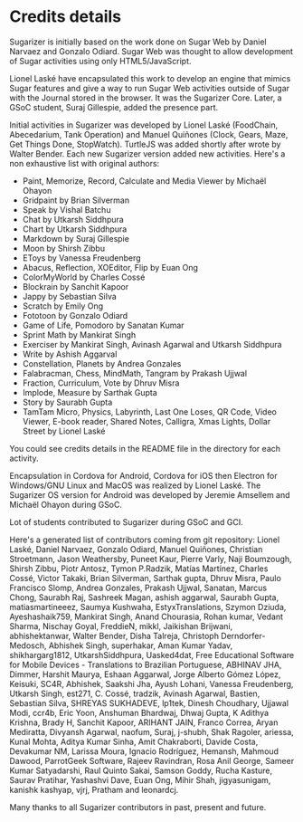
# Credits details

Sugarizer is initially based on the work done on Sugar Web by Daniel Narvaez and Gonzalo Odiard. Sugar Web was thought to allow development of Sugar activities using only HTML5/JavaScript.

Lionel Laské have encapsulated this work to develop an engine that mimics Sugar features and give a way to run Sugar Web activities outside of Sugar with the Journal stored in the browser. It was the Sugarizer Core. Later, a GSoC student, Suraj Gillespie, added the presence part.

Initial activities in Sugarizer was developed by Lionel Laské (FoodChain, Abecedarium, Tank Operation) and Manuel Quiñones (Clock, Gears, Maze, Get Things Done, StopWatch). TurtleJS was added shortly after wrote by Walter Bender. Each new Sugarizer version added new activities. Here's a non exhaustive list with original authors:

* Paint, Memorize, Record, Calculate and Media Viewer by Michaël Ohayon
* Gridpaint by Brian Silverman
* Speak by Vishal Batchu
* Chat by Utkarsh Siddhpura
* Chart by Utkarsh Siddhpura 
* Markdown by Suraj Gillespie
* Moon by Shirsh Zibbu
* EToys by Vanessa Freudenberg
* Abacus, Reflection, XOEditor, Flip by Euan Ong  
* ColorMyWorld by Charles Cossé
* Blockrain by Sanchit Kapoor
* Jappy by Sebastian Silva
* Scratch by Emily Ong
* Fototoon by Gonzalo Odiard
* Game of Life, Pomodoro by Sanatan Kumar
* Sprint Math by Mankirat Singh
* Exerciser by Mankirat Singh, Avinash Agarwal and Utkarsh Siddhpura
* Write by Ashish Aggarval
* Constellation, Planets by Andrea Gonzales
* Falabracman, Chess, MindMath, Tangram by Prakash Ujjwal
* Fraction, Curriculum, Vote by Dhruv Misra
* Implode, Measure by Sarthak Gupta
* Story by Saurabh Gupta
* TamTam Micro, Physics, Labyrinth, Last One Loses, QR Code, Video Viewer, E-book reader, Shared Notes, Calligra, Xmas Lights, Dollar Street by Lionel Laské

You could see credits details in the README file in the directory for each activity.

Encapsulation in Cordova for Android, Cordova for iOS then Electron for Windows/GNU Linux and MacOS was realized by Lionel Laské.
The Sugarizer OS version for Android was developed by Jeremie Amsellem and Michaël Ohayon during GSoC.

Lot of students contributed to Sugarizer during GSoC and GCI.

Here's a generated list of contributors coming from git repository: Lionel Laské, Daniel Narvaez, Gonzalo Odiard, Manuel Quiñones, Christian Stroetmann, Jason Weathersby, Puneet Kaur, Pierre Varly, Naji Boumzough, Shirsh Zibbu, Piotr Antosz, Tymon P.Radzik, Matías Martínez, Charles Cossé, Victor Takaki, Brian Silverman, Sarthak gupta, Dhruv Misra, Paulo Francisco Slomp, Andrea Gonzales, Prakash Ujjwal, Sanatan, Marcus Chong, Saurabh Raj, Sashreek Magan, ashish aggarwal, Saurabh Gupta, matiasmartineeez, Saumya Kushwaha, EstyxTranslations, Szymon Dziuda, Ayeshashaik759, Mankirat Singh, Anand Chourasia, Rohan kumar, Vedant Sharma, Nischay Goyal, FreddieN, mikkl, Jaikishan Brijwani, abhishektanwar, Walter Bender, Disha Talreja, Christoph Derndorfer-Medosch, Abhishek Singh, superhakar, Aman Kumar Yadav, shikhargarg1812, UtkarshSiddhpura, Uasked4dat, Free Educational Software for Mobile Devices - Translations to Brazilian Portuguese, ABHINAV JHA, Dimmer, Harshit Maurya, Eshaan Aggarwal, Jorge Alberto Gómez López, Keisuki, SC4R, Abhishek, Saakshi Jha, Ayush Lohani, Vanessa Freudenberg, Utkarsh Singh, est271, C. Cossé, tradzik, Avinash Agarwal, Bastien, Sebastian Silva, SHREYAS SUKHADEVE, lp1tek, Dinesh Choudhary, Ujjawal Modi, ccr4b, Eric Yoon, Anshuman Bhardwaj, Dhwaj Gupta, K Adithya Krishna, Brady H, Sanchit Kapoor, ARIHANT JAIN, Franco Correa, Aryan Mediratta, Divyansh Agarwal, naofum, Suraj, j-shubh, Shak Ragoler, ariessa, Kunal Mohta, Aditya Kumar Sinha, Amit Chakraborti, Davide Costa, Devakumar NM, Larissa Moura, Ignacio Rodríguez, Hemansh, Mahmoud Dawood, ParrotGeek Software, Rajeev Ravindran, Rosa Anil George, Sameer Kumar Satyadarshi, Raul Quinto Sakai, Samson Goddy, Rucha Kasture, Saurav Pratihar, Yashashvi Dave, Euan Ong, Mihir Shah, jigyasunigam, kanishk kashyap, vjrj, Pratham and leonardcj.

Many thanks to all Sugarizer contributors in past, present and future.